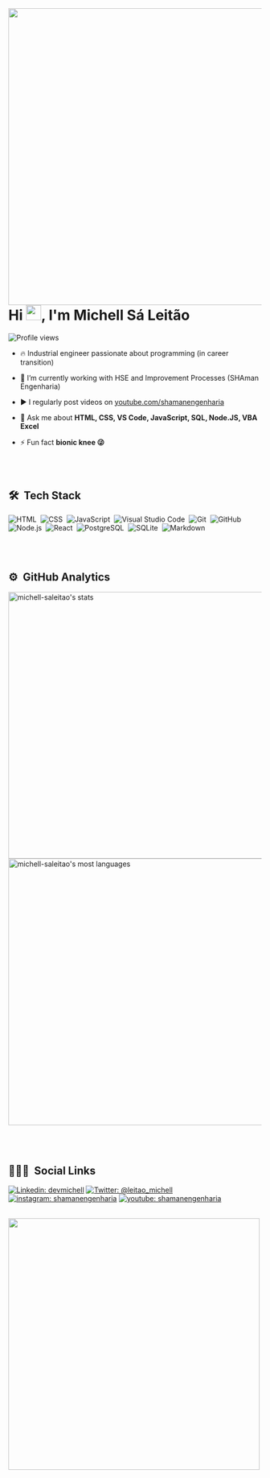 <img align="right" height="590em" src="https://raw.githubusercontent.com/gist/michell-saleitao/6476d46853dddc90992c58ea5f34c990/raw/a3085d9047507292f75da2c0e6071d9c2ae13ce5/github_michell-saleitao.svg"/>
<h1 align="left">Hi <img src="https://raw.githubusercontent.com/kaueMarques/kaueMarques/master/hi.gif" width="30px">, I'm Michell Sá Leitão</h1>
<p align="left"> <img src="https://komarev.com/ghpvc/?username=michell-saleitao&color=yellow" alt="Profile views" /> </p>

- 🔥 Industrial engineer passionate about programming (in career transition)

- 🔭 I’m currently working with HSE and Improvement Processes (SHAman Engenharia)      

- ▶️ I regularly post videos on [youtube.com/shamanengenharia](https://youtube.com/channel/UCuFri_R9g_gpqiS5BR6_PyQ)

- 💬 Ask me about **HTML, CSS, VS Code, JavaScript, SQL, Node.JS, VBA Excel**

- ⚡ Fun fact **bionic knee 😜**

<br><br>

## 🛠 &nbsp;Tech Stack

![HTML](https://img.shields.io/badge/-HTML-05122A?style=flat&logo=HTML5)&nbsp;
![CSS](https://img.shields.io/badge/-CSS-05122A?style=flat&logo=CSS3&logoColor=1572B6)&nbsp;
![JavaScript](https://img.shields.io/badge/-JavaScript-05122A?style=flat&logo=javascript)&nbsp;
![Visual Studio Code](https://img.shields.io/badge/-Visual%20Studio%20Code-05122A?style=flat&logo=visual-studio-code&logoColor=007ACC)&nbsp;
![Git](https://img.shields.io/badge/-Git-05122A?style=flat&logo=git)&nbsp;
![GitHub](https://img.shields.io/badge/-GitHub-05122A?style=flat&logo=github)&nbsp;
![Node.js](https://img.shields.io/badge/-Node.js-05122A?style=flat&logo=node.js)&nbsp;
![React](https://img.shields.io/badge/-React-05122A?style=flat&logo=react)&nbsp;
![PostgreSQL](https://img.shields.io/badge/-PostgreSQL-05122A?style=flat&logo=postgresql)&nbsp;
![SQLite](https://img.shields.io/badge/-SQLite-05122A?style=flat&logo=sqlite)&nbsp;
![Markdown](https://img.shields.io/badge/-Markdown-05122A?style=flat&logo=markdown)&nbsp;

<br><br>

## ⚙️ &nbsp;GitHub Analytics

<p align="left">
<img width="530em" src="https://github-readme-stats.vercel.app/api?username=michell-saleitao&show_icons=true&theme=vision-friendly-dark" alt="michell-saleitao's stats"/>
<img width="530em" src="https://github-readme-stats.vercel.app/api/top-langs/?username=michell-saleitao&layout=compact&theme=vision-friendly-dark" alt="michell-saleitao's most languages"/>
</p>

<br><br>

## 👨🏽‍🦲 &nbsp;Social Links 
<div align="left">  
  
[![Linkedin: devmichell](https://img.shields.io/badge/-devmichell-blue?style=flat-square&logo=Linkedin&logoColor=white&link=https://www.linkedin.com/in/michell-leitao-dev/)](https://www.linkedin.com/in/michell-leitao-dev/)
[![Twitter: @leitao_michell](https://img.shields.io/badge/-@leitao_michell-blue?style=flat-square&logo=Twitter&logoColor=white&link=https://twitter.com/leitao_michell)](https://twitter.com/leitao_michell)
[![instagram: shamanengenharia](https://img.shields.io/badge/-shamanengenharia-blue?style=flat-square&logo=instagram&logoColor=white&link=https://www.instagram.com/shamanengenharia/)](https://www.instagram.com/shamanengenharia/) [![youtube: shamanengenharia](https://img.shields.io/badge/-shamanengenharia-blue?style=flat-square&logo=youtube&logoColor=white&link=https://www.youtube.com/channel/UCuFri_R9g_gpqiS5BR6_PyQ/)](https://www.youtube.com/channel/UCuFri_R9g_gpqiS5BR6_PyQ/)
  
<br>
</div>  

<img width="500em" src="https://github-readme-twitter-gazf.vercel.app/api?id=@leitao_michell&layout=wide&show_reply=off&show_retweet=off" />





<!---
michell-saleitao/michell-saleitao is a ✨ special ✨ repository because its `README.md` (this file) appears on your GitHub profile.
You can click the Preview link to take a look at your changes.

- 👋 Hi, I’m @michell-saleitao
- 👀 I’m interested in ...
- 🌱 I’m currently learning ...
- 💞️ I’m looking to collaborate on ...
- 📫 How to reach me ...



--->
